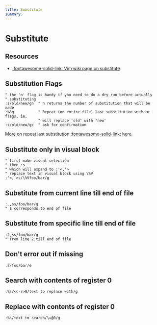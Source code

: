 ```yaml
---
title: Substitute
summary:
---
```


Substitute
===

Resources
---
- [:fontawesome-solid-link: Vim
    wiki page on substitute](https://vim.fandom.com/wiki/Search_and_replace)

Substitution Flags
---

```vim
" the 'n' flag is handy if you need to do a dry run before actually
" substituting
:s/old/new/gn  " n returns the number of substitution that will be made
:%&g           " Repeat (on entire file) last substitution without flags, ie,
               " will replace 'old' with 'new'
:s/old/new/gc  " ask for confirmation
```

More on repeat last substitution [:fontawesome-solid-link:
here](https://vimtricks.com/p/vimtrick-repeat-the-last-substitution).

Substitute only in visual block
---

```vim
" first make visual selection
" then :s
" which will expand to :'<,'>
" replace text in visual block using \%V
:'<,'>s/\%Vfoo/bar/g
```

Substitute from current line till end of file
---

```vim
:.,$s/foo/bar/g
" $ corresponds to end of file
```

Substitute from specific line till end of file
---

```vim
:2,$s/foo/bar/g
" from line 2 till end of file
```

Don't error out if missing
---

```vim
:s/foo/bar/e
```

Search with contents of register 0
---

```
:%s/<c-r>0/text to replace with/g
```

Replace with contents of register 0
---

```
:%s/text to search/\=@0/g
```

